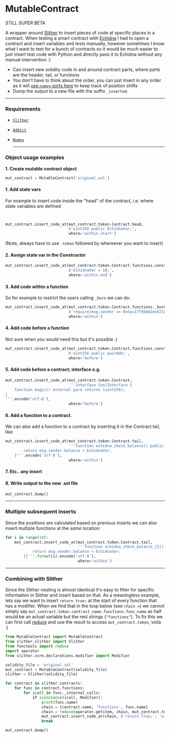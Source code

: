 # MutableContract

_STILL SUPER BETA_

A wrapper around [Slither](https://github.com/crytic/slither) to insert pieces of code at specific places in a contract. When testing a smart contract with [Echidna](https://github.com/crytic/echidna) I had to open a contract and insert variables and tests manually, however sometimes I know what I want to test for a bunch of contracts so it would be much easier to just insert test code with Python and directly pass it to Echidna without any manual intervention :)

- Can insert new solidity code in and around contract parts, where parts are the header, tail, or functions
- You don't have to think about the order, you can just insert in any order as it will [use `numpy` sorts here](https://github.com/AstraGodz/MutableContract/blob/da9576fc16f407cc5470d2187d374945673259f7/MutableContract.py#L71-L79) to keep track of position shifts
- Dump the output to a new file with the suffix `_inserted`. 

---

### Requirements
- [`Slither`](https://github.com/crytic/slither)
- [`Addict`](https://github.com/mewwts/addict)
- [`Numpy`](https://github.com/numpy/numpy)

  
  ---
  
  
### Object usage examples

<b> 1. Create mutable contract object </b>
  
  ```python
  mut_contract = MutableContract('original.sol')
  ```

  

#### 1. Add state vars

For example to insert code inside the "head" of the contract, i.e. where state variables are defined

```python


mut_contract.insert_code_at(mut_contract.token.Contract.head,
                            b'uint256 public EchidnaVar;',
                            where='within.start')
```
(Note, always have to use `.token` followed by whereever you want to insert)

#### 2. Assign state var in the Constructor
```Python
mut_contract.insert_code_at(mut_contract.token.Contract.functions.constructor,
                            b'EchidnaVar = 10;',
                            where='within.end')
```

#### 3. Add code within a function
So for example to restrict the users calling `_burn` we can do:

```python
mut_contract.insert_code_at(mut_contract.token.Contract.functions._burn,
                            b'require(msg.sender == 0xdac17f958d2ee523a2206206994597c13d831ec7);',
                            where='within')
```

#### 4. Add code before a function
Not sure when you would need this but it's possible :)
```python
mut_contract.insert_code_at(mut_contract.token.Contract.functions.constructor,
                            b'uint256 public pairAdd;',
                            where='before')
```

#### 5. Add code before a contract; interface e.g.

```python
mut_contract.insert_code_at(mut_contract.token.Contract,
                            '''interface CoolInterface {
    function magic() external pure returns (uint256);
}
'''.encode('utf-8'),
                            where='before')
```

#### 6. Add a function to a contract.

We can also add a function to a contract by inserting it in the Contract tail, like:

```python
mut_contract.insert_code_at(mut_contract.token.Contract.tail,
                            '''function echidna_check_balance() public returns(bool) {
        return msg.sender.balance < EchidnaVar;
    }'''.encode('utf-8'),
                            where='within')
```

#### 7. Etc.. any insert

#### 8. Write output to the new .sol file

```python
mut_contract.dump()
```

---

### Multiple subsequent inserts
Since the positions are calculated based on previous inserts we can also insert multiple functions at the _same_ location:
```python
for i in range(10):
    mut_contract.insert_code_at(mut_contract.token.Contract.tail,
                                '''function echidna_check_balance_{}() public returns(bool) {{
            return msg.sender.balance < EchidnaVar;
        }}'''.format(i).encode('utf-8'),
                                where='within')

```
---

### Combining with Slither

Since the Slither nesting is almost identical it's easy to filter for specific information in Slither and insert based
on that. As a meaningless example, lets say we want to insert `return true;` at the start of every function that has a
modifier. When we find that in the loop below (see `chain =`) we cannot simply
say `mut_contract.token.contract_name.functions.func.name` as half would be an actual variable but the rest
strings (`"functions"`). To fix this we can first
call [reduce](https://docs.python.org/3/library/functools.html#functools.reduce) and use the result to
access `mut_contract.token`, voila :)

```python
from MutableContract import MutableContract
from slither.slither import Slither
from functools import reduce
import operator
from slither.core.declarations.modifier import Modifier

solidity_file = 'original.sol'
mut_contract = MutableContract(solidity_file)
slither = Slither(solidity_file)

for contract in slither.contracts:
    for func in contract.functions:
        for icall in func._internal_calls:
            if isinstance(icall, Modifier):
                print(func.name)
                chain = [contract.name, 'functions', func.name]
                chain = reduce(operator.getitem, chain, mut_contract.token)
                mut_contract.insert_code_at(chain, b'return True;', 'within.start')
                break

mut_contract.dump()

```
